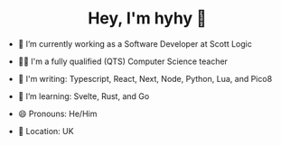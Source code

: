 <h1 align="center">Hey, I'm hyhy 👋
<h4 align="center"></h4>
  
- 🔭 I’m currently working as a Software Developer at Scott Logic
  
  
- 👨‍🏫 I'm a fully qualified (QTS) Computer Science teacher
- 🌳 I'm writing: Typescript, React, Next, Node, Python, Lua, and Pico8
- 🌱 I’m learning: Svelte, Rust, and Go
- 😄 Pronouns: He/Him
- 📍  Location: UK
